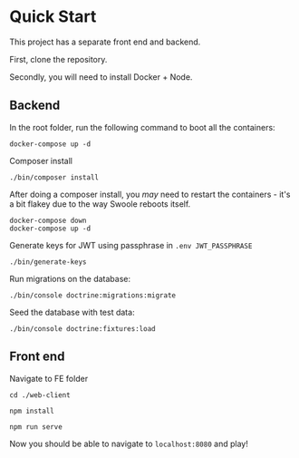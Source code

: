 # Quick Start

This project has a separate front end and backend.

First, clone the repository.

Secondly, you will need to install Docker + Node.

## Backend

In the root folder, run the following command to boot all the containers:
```
docker-compose up -d
```

Composer install
```
./bin/composer install
```

After doing a composer install, you _may_ need to restart the containers - it's a bit flakey due to the way Swoole reboots itself.

```
docker-compose down
docker-compose up -d
```

Generate keys for JWT using passphrase in `.env JWT_PASSPHRASE`
```
./bin/generate-keys
```

Run migrations on the database:
```
./bin/console doctrine:migrations:migrate
```

Seed the database with test data:
```
./bin/console doctrine:fixtures:load
```

## Front end

Navigate to FE folder
```
cd ./web-client
```

```
npm install
```

```
npm run serve
```

Now you should be able to navigate to `localhost:8080` and play!
